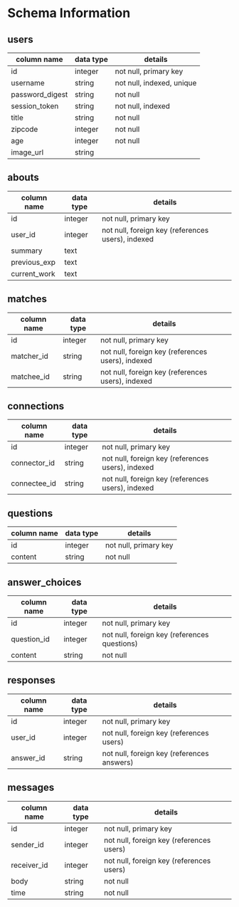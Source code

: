 # Schema Information


## users

column name     | data type | details
----------------|-----------|-----------------------
id              | integer   | not null, primary key
username        | string    | not null, indexed, unique
password_digest | string    | not null
session_token   | string    | not null, indexed
title           | string    | not null
zipcode         | integer   | not null
age             | integer   | not null
image_url       | string    |


## abouts

column name     | data type | details
----------------|-----------|-----------------------
id              | integer   | not null, primary key
user_id         | integer   | not null, foreign key (references users), indexed
summary         | text      |
previous_exp    | text      |
current_work    | text      |

## matches

column name     | data type | details
----------------|-----------|-----------------------
id              | integer   | not null, primary key
matcher_id      | string    | not null, foreign key (references users), indexed
matchee_id      | string    | not null, foreign key (references users), indexed


## connections

column name     | data type | details
----------------|-----------|-----------------------
id              | integer   | not null, primary key
connector_id    | string    | not null, foreign key (references users), indexed
connectee_id    | string    | not null, foreign key (references users), indexed


## questions

column name     | data type | details
----------------|-----------|-----------------------
id              | integer   | not null, primary key
content         | string    | not null


## answer_choices

column name     | data type | details
----------------|-----------|-----------------------
id              | integer   | not null, primary key
question_id     | integer   | not null, foreign key (references questions)
content         | string    | not null

## responses

column name     | data type | details
----------------|-----------|-----------------------
id              | integer   | not null, primary key
user_id         | integer   | not null, foreign key (references users)
answer_id       | string    | not null, foreign key (references answers)

## messages

column name     | data type | details
----------------|-----------|-----------------------
id              | integer   | not null, primary key
sender_id       | integer   | not null, foreign key (references users)
receiver_id     | integer   | not null, foreign key (references users)
body            | string    | not null
time            | string    | not null
